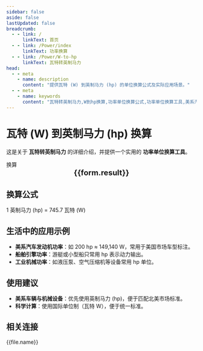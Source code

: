 ```yaml
---
sidebar: false
aside: false
lastUpdated: false
breadcrumb:
  - - link: /
      linkText: 首页
  - - link: /Power/index
      linkText: 功率换算
  - - link: /Power/W-to-hp
      linkText: 瓦特转英制马力
head:
  - - meta
    - name: description
      content: "提供瓦特 (W) 到英制马力 (hp) 的单位换算公式及实际应用场景。"
  - - meta
    - name: keywords
      content: "瓦特转英制马力,W到hp换算,功率单位换算公式,功率单位换算工具,美系汽车功率单位"
---
```

# 瓦特 (W) 到英制马力 (hp) 换算

这是关于 **瓦特转英制马力** 的详细介绍，并提供一个实用的 **功率单位换算工具**。

<script setup>
import { onMounted,reactive,inject ,ref  } from 'vue'
import { NButton,NForm ,NFormItem,NInput,NInputNumber,NSelect,NCard,useMessage ,NGrid ,NGi } from 'naive-ui'
import { defineClientComponent } from 'vitepress'
import { Power } from '../files';
const convert = inject('convert')
const options =  [
  { "label": "瓦特 (W)","value": "W" },
  { "label": "英制马力 (hp)","value": "hp" }
];
const formRef = ref(null);
const rules = {
  number:{
    required: true,
    type: 'number',
    trigger: "blur",
    message: '请输入数字'
  },
  to:{
    required: true,
    trigger: "select",
    message: '请选择转换单位'
  },
  from:{
    required: true,
    trigger: "select",
    message: '请选择原始单位'
  }
}
const form = reactive({
  number:null,
  to:'',
  from:'',
  result:'',
  title:'瓦特转英制马力',
})
const convertHandler = (e) => {
   e.preventDefault();
  formRef.value?.validate((errors)=>{
    if (!errors) {
      form.result = `${form.number}${form.from} = ${convert(form.number).from(form.from).to(form.to)}${form.to}`
    }
  })
}
</script>

<n-form size="large" :model="form" ref='formRef' :rules="rules">
  <n-form-item label="数值"  path="number">
    <n-input-number size="large" style="width:100%" :min="0" v-model:value="form.number"   placeholder="请输入要换算的数值" />
  </n-form-item>
  <n-form-item label="从" path="from">
    <n-select  size="large" :options="options" v-model:value="form.from" placeholder="请选择原始单位" />
  </n-form-item>
  <n-form-item label="到" path="to">
    <n-select  size="large" :options="options" v-model:value="form.to" placeholder="请选择换算单位" />
  </n-form-item>
  <n-form-item>
    <n-button type="info" style="width:100%" @click="convertHandler">换算</n-button>
  </n-form-item>
</n-form>
<n-card  embedded :bordered="false" hoverable>
  <div  style="text-align:center;font-size:20px;">
    <strong>{{form.result}}</strong>
  </div>
</n-card>

## 换算公式

1 英制马力 (hp) = 745.7 瓦特 (W)

## 生活中的应用示例

- **美系汽车发动机功率**：如 200 hp ≈ 149,140 W，常用于美国市场车型标注。
- **船舶引擎功率**：游艇或小型船只常用 hp 表示动力输出。
- **工业机械功率**：如液压泵、空气压缩机等设备常用 hp 单位。

## 使用建议

- **美系车辆与机械设备**：优先使用英制马力 (hp)，便于匹配北美市场标准。
- **科学计算**：使用国际单位制（瓦特 W），便于统一标准。

## 相关连接
<n-grid x-gap="12" :cols="2">
  <n-gi v-for="(file,index) in Power" :key="index">
    <n-button
      text
      tag="a"
      :href="file.path"
      type="info"
    >
      {{file.name}}
    </n-button>
  </n-gi>
</n-grid>